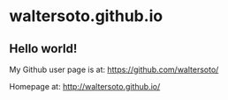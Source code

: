 waltersoto.github.io
====================

## Hello world!
 

My Github user page is at: https://github.com/waltersoto/

Homepage at: http://waltersoto.github.io/
